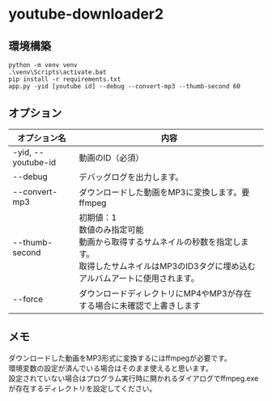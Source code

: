 # youtube-downloader2

## 環境構築
```
python -m venv venv
.\venv\Scripts\activate.bat
pip install -r requirements.txt
app.py -yid [youtube id] --debug --convert-mp3 --thumb-second 60
```

## オプション
| オプション名 | 内容 |
|---|---|
| -yid, --youtube-id | 動画のID（必須） |
| --debug | デバッグログを出力します。 |
| --convert-mp3 | ダウンロードした動画をMP3に変換します。要ffmpeg |
| --thumb-second | 初期値：1<br>数値のみ指定可能<br>動画から取得するサムネイルの秒数を指定します。<br>取得したサムネイルはMP3のID3タグに埋め込むアルバムアートに使用されます。 |
| --force | ダウンロードディレクトリにMP4やMP3が存在する場合に未確認で上書きします |


## メモ
ダウンロードした動画をMP3形式に変換するにはffmpegが必要です。  
環境変数の設定が済んでいる場合はそのまま使えると思います。  
設定されていない場合はプログラム実行時に開かれるダイアログでffmpeg.exeが存在するディレクトリを設定してください。
